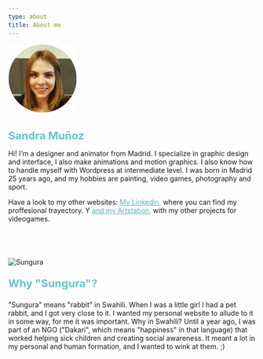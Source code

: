 ```yaml
---
type: about
title: About me
---
```


<div style="align: center; margin-bottom:4%;">
<img src="/images/yo.png" alt="Sandra" >
</div>

<h1 style="font-weight: medium; font-size: 22px; color: rgb(104, 195, 206);">
Sandra Muñoz
</h1>

Hi! I’m a designer and animator from Madrid. I specialize in graphic design and interface, I also make animations and motion graphics. I also know how to handle myself with Wordpress at intermediate level. I was born in Madrid 25 years ago, and my hobbies are painting, video games, photography and sport.

Have a look to my other websites: <a style="color: rgb(92, 174, 184); font-weight: medium" href="https://www.linkedin.com/in/sandra-mu%C3%B1oz-revilla/"> My Linkedin,</a> where you can find my proffesional trayectory. Y <a style="color: rgb(92, 174, 184); font-weight: medium" href="https://www.artstation.com/sungura"> and my Artstation,</a> with my other projects for videogames.




<div style="align: center; margin-bottom:4%; margin-top:14%;">
<img src="/images/sungura.gif" alt="Sungura" >
</div>

<p style="font-weight: bold; font-size: 22px; color: rgb(104, 195, 206);">
Why "Sungura"?
</p>

"Sungura" means "rabbit" in Swahili. When I was a little girl I had a pet rabbit, and I got very close to it. I wanted my personal website to allude to it in some way, for me it was important. Why in Swahili? Until a year ago, I was part of an NGO ("Dakari", which means "happiness" in that language) that worked helping sick children and creating social awareness. It meant a lot in my personal and human formation, and I wanted to wink at them. ;)

